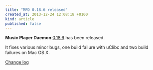 ```yaml
---
title: "MPD 0.18.6 released"
created_at: 2013-12-24 12:08:18 +0100
kind: article
published: false
---
```


**Music Player Daemon** [0.18.6](/download/mpd/0.18/mpd-0.18.6.tar.xz)
has been released.

It fixes various minor bugs, one build failure with uClibc and two
build failures on Mac OS X.

[Change log](https://raw.githubusercontent.com/MusicPlayerDaemon/MPD/v0.18.6/NEWS)
